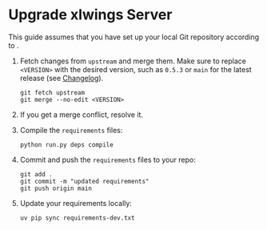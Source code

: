 # Upgrade xlwings Server

This guide assumes that you have set up your local Git repository according to [](repo_setup.md).

1. Fetch changes from `upstream` and merge them. Make sure to replace `<VERSION>` with the desired version, such as `0.5.3` or `main` for the latest release (see [Changelog](changelog.md)).

   ```text
   git fetch upstream
   git merge --no-edit <VERSION>
   ```

2. If you get a merge conflict, resolve it.

3. Compile the `requirements` files:

   ```text
   python run.py deps compile
   ```

4. Commit and push the `requirements` files to your repo:

   ```text
   git add .
   git commit -m "updated requirements"
   git push origin main
   ```

5. Update your requirements locally:

   ```text
   uv pip sync requirements-dev.txt
   ```
